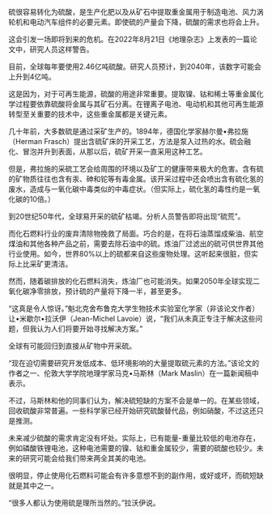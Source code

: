 硫很容易转化为硫酸，是生产化肥以及从矿石中提取重金属用于制造电池、风力涡轮机和电动汽车组件的必要元素。即使硫的产量会下降，硫酸的需求也将会上升。

这会引发一场即将到来的危机。在2022年8月21日《地理杂志》上发表的一篇论文中，研究人员这样警告。

目前，全球每年要使用2.46亿吨硫酸。研究人员预计，到2040年，该数字可能会上升到4亿吨。

这是因为，对于可再生能源，硫酸的用途非常重要。提取镍、钴和稀土等重金属化学过程要依靠硫酸将金属与其矿石分离。在锂离子电池、电动机和其他可再生能源转型至关重要的技术中，这些重金属都是关键元素。

几十年前，大多数硫是通过采矿生产的。1894年，德国化学家赫尔曼•弗拉施（Herman Frasch）提出含硫矿床的开采工艺，方法是泵入过热的水。硫会融化、冒泡并升到表面，从那以后，硫矿开采一直采用这种工艺。

但是，弗拉施的采硫工艺会给周围的环境以及矿工的健康带来极大的危害。含有硫的矿物质往往也含有汞、砷和铊等有毒金属。该开采过程中还会喷出含有硫化氢的废水，造成与一氧化碳中毒类似的中毒症状。（但实际上，硫化氢的毒性约是一氧化碳的10倍。）

到20世纪50年代，全球易开采的硫矿枯竭。分析人员警告即将出现“硫荒”。

而化石燃料行业的废弃清除物挽救了局面。巧合的是，在将石油蒸馏成柴油、航空煤油和其他各种产品之前，需要去除石油中的硫。炼油厂过滤出的硫可供世界其他行业使用。如今，世界80%以上的硫都来自这些废物处理。这听起来很脏，但实际上比采矿更清洁。

然而，随着碳排放的化石燃料消失，炼油厂也可能消失。如果2050年全球实现二氧化碳净零排放，预计硫的产量将下降一半，甚至更多。

“这真是令人惊讶。”魁北克舍布鲁克大学生物技术实验室化学家（非该论文作者）让•米歇尔•拉沃伊（Jean-Michel Lavoie）说，“我们从未真正专注于解决这些问题，但我认为人们将要开始寻找解决方案。”

全球有可能回归到直接从矿物中开采硫。

“现在迫切需要研究开发低成本、低环境影响的大量提取硫元素的方法。”该论文的作者之一、伦敦大学学院地理学家马克•马斯林（Mark Maslin）在一篇新闻稿中表示。

不过，马斯林和他的同事们认为，解决硫短缺的方案不会是单一的。在某些领域，回收硫酸非常普遍。一些科学家已经开始研究硫酸替代品，例如硝酸，不过这还只是推测。

未来减少硫酸的需求肯定没有坏处。实际上，已有能量-重量比较低的电池存在，例如磷酸铁锂电池，这种电池需要的镍、钴和重金属较少，需要的硫酸也较少。未来的研究可能会给我们带来两全其美的电池。

很明显，停止使用化石燃料可能会有许多意想不到的副作用，或好或坏，而硫短缺就是其中之一。

“很多人都认为使用硫是理所当然的。”拉沃伊说。